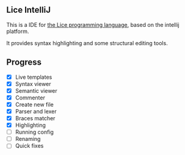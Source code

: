 ## Lice IntelliJ

This is a IDE for [the Lice programming language](https://github.com/lice-lang/lice),
based on the intellij platform.

It provides syntax highlighting and some structural editing tools.

## Progress

+ [X] Live templates
+ [X] Syntax viewer
+ [X] Semantic viewer
+ [X] Commenter
+ [X] Create new file
+ [X] Parser and lexer
+ [X] Braces matcher
+ [X] Highlighting
+ [ ] Running config
+ [ ] Renaming
+ [ ] Quick fixes
